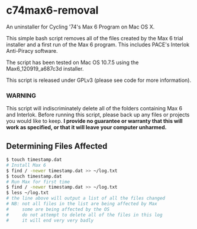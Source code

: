 c74max6-removal
===============

An uninstaller for Cycling '74's Max 6 Program on Mac OS X.

This simple bash script removes all of the files created by the Max 6 trial installer and a first run of the Max 6 program. This includes PACE's Interlok Anti-Piracy software. 

The script has been tested on Mac OS 10.7.5 using the Max6_120919_a687c3d installer.

This script is released under GPLv3 (please see code for more information).

### WARNING
This script will indiscriminately delete all of the folders containing Max 6 and Interlok.
Before running this script, please back up any files or projects you would like to keep.
**I provide no guarantee or warranty that this will work as specified, or that it will leave your computer unharmed.**

Determining Files Affected
---------------
```bash
$ touch timestamp.dat
# Install Max 6
$ find / -newer timestamp.dat >> ~/log.txt
$ touch timestamp.dat
# Run Max for first time
$ find / -newer timestamp.dat >> ~/log.txt
$ less ~/log.txt
# the line above will output a list of all the files changed
# NB: not all files in the list are being affected by Max
#     some are being affected by the OS
#     do not attempt to delete all of the files in this log
#     it will end very very badly
```